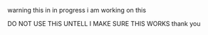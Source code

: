 warning this in in progress 
i am working on this 

DO NOT USE THiS UNTELL I MAKE SURE THIS WORKS 
thank you
